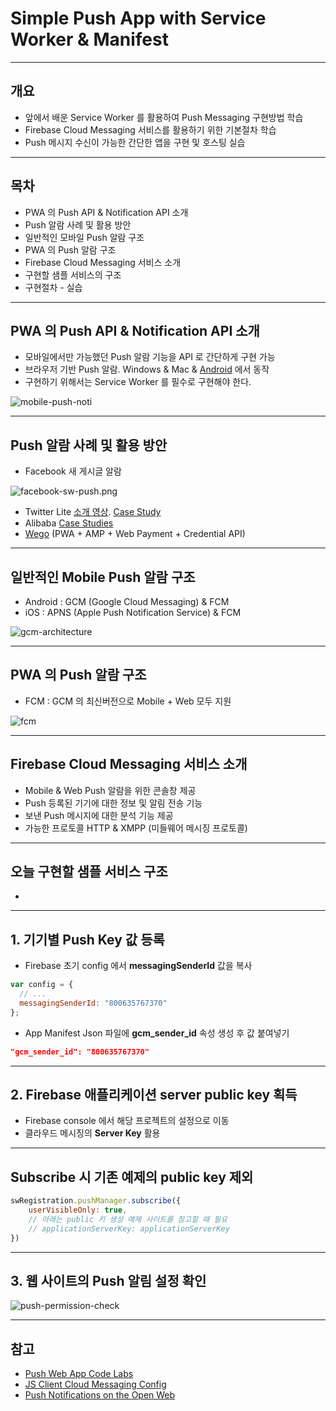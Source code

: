 # Simple Push App with Service Worker & Manifest

---
## 개요
- 앞에서 배운 Service Worker 를 활용하여 Push Messaging 구현방법 학습
- Firebase Cloud Messaging 서비스를 활용하기 위한 기본절차 학습
- Push 메시지 수신이 가능한 간단한 앱을 구현 및 호스팅 실습

---
## 목차
- PWA 의 Push API & Notification API 소개
- Push 알람 사례 및 활용 방안
- 일반적인 모바일 Push 알람 구조
- PWA 의 Push 알람 구조
- Firebase Cloud Messaging 서비스 소개
- 구현할 샘플 서비스의 구조
- 구현절차 - 실습

---
## PWA 의 Push API & Notification API 소개
- 모바일에서만 가능했던 Push 알람 기능을 API 로 간단하게 구현 가능
- 브라우저 기반 Push 알람. Windows & Mac & [Android](https://www.youtube.com/watch?v=PaIh3ty5gT0) 에서 동작
- 구현하기 위해서는 Service Worker 를 필수로 구현해야 한다.

![mobile-push-noti](mobile-push.png)

---
## Push 알람 사례 및 활용 방안
- Facebook 새 게시글 알람

![facebook-sw-push.png](sw-push.png)

- Twitter Lite [소개 영상](https://blog.twitter.com/official/en_us/topics/product/2017/introducing-twitter-lite.html). [Case Study](https://developers.google.com/web/showcase/2017/twitter)
- Alibaba [Case Studies](https://developers.google.com/web/showcase/2016/alibaba)
- [Wego](https://developers.google.com/web/showcase/2017/wego) (PWA + AMP + Web Payment + Credential API)

---
## 일반적인 Mobile Push 알람 구조
- Android : GCM (Google Cloud Messaging) & FCM
- iOS : APNS (Apple Push Notification Service) & FCM

![gcm-architecture](gcm-archi.png)

---
## PWA 의 Push 알람 구조
- FCM : GCM 의 최신버전으로 Mobile + Web 모두 지원

![fcm](fcm.png)

---
## Firebase Cloud Messaging 서비스 소개
- Mobile & Web Push 알람을 위한 콘솔창 제공
- Push 등록된 기기에 대한 정보 및 알림 전송 기능
- 보낸 Push 메시지에 대한 분석 기능 제공
- 가능한 프로토콜 HTTP & XMPP (미들웨어 메시징 프로토콜)

---
## 오늘 구현할 샘플 서비스 구조
-

---
## 1. 기기별 Push Key 값 등록
- Firebase 초기 config 에서 **messagingSenderId** 값을 복사

```js
var config = {
  // ...
  messagingSenderId: "800635767370"
};
```

- App Manifest Json 파일에 **gcm_sender_id** 속성 생성 후 값 붙여넣기

```json
"gcm_sender_id": "800635767370"
```

---
## 2. Firebase 애플리케이션 server public key 획득
- Firebase console 에서 해당 프로젝트의 설정으로 이동
- 클라우드 메시징의 **Server Key** 활용

---
## Subscribe 시 기존 예제의 public key 제외

```js
swRegistration.pushManager.subscribe({
    userVisibleOnly: true,
    // 아래는 public 키 생성 예제 사이트를 참고할 때 필요
    // applicationServerKey: applicationServerKey
})
```

---
## 3. 웹 사이트의 Push 알림 설정 확인

![push-permission-check](/Users/gihyojoshuajang/Documents/Programming/TIL/education/fast_campus/4th_week/images/push-permission-check.png)

---
## 참고
- [Push Web App Code Labs](https://developers.google.com/web/fundamentals/getting-started/codelabs/push-notifications/?hl=ko)
- [JS Client Cloud Messaging Config](https://firebase.google.com/docs/cloud-messaging/js/client)
- [Push Notifications on the Open Web](https://developers.google.com/web/updates/2015/03/push-notifications-on-the-open-web)
